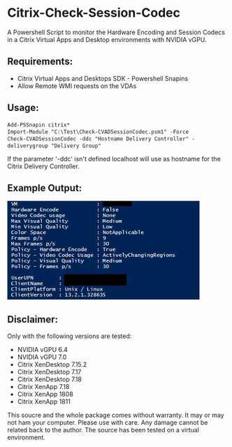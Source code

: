 # Citrix-Check-Session-Codec

A Powershell Script to monitor the Hardware Encoding and Session Codecs in a Citrix Virtual Apps and Desktop environments with NVIDIA vGPU.

## Requirements:
- Citrix Virtual Apps and Desktops SDK - Powershell Snapins
- Allow Remote WMI requests on the VDAs

## Usage:
	Add-PSSnapin citrix*
	Import-Module "C:\Test\Check-CVADSessionCodec.psm1" -Force
	Check-CVADSessionCodec -ddc "Hostname Delivery Controller" -deliverygroup "Delivery Group"

If the parameter '-ddc' isn't defined localhost will use as hostname for the Citrix Delivery Controller.

## Example Output:
![Example Output](https://raw.githubusercontent.com/zurstegen/Citrix-Check-Session-Codec/master/Example_Output.png)	

## Disclaimer:
Only with the following versions are tested:
- NVIDIA vGPU 6.4
- NVIDIA vGPU 7.0
- Citrix XenDesktop 7.15.2
- Citrix XenDesktop 7.17
- Citrix XenDesktop 7.18
- Citrix XenApp 7.18
- Citrix XenApp 1808
- Citrix XenApp 1811

This soucre and the whole package comes without warranty. It may or may not ham your computer. Please use with care. Any damage cannot be related back to the author. The source has been tested on a virtual environment.
